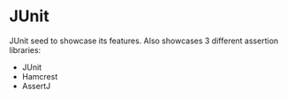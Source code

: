 # JUnit

JUnit seed to showcase its features.
Also showcases 3 different assertion libraries:

- JUnit
- Hamcrest
- AssertJ
